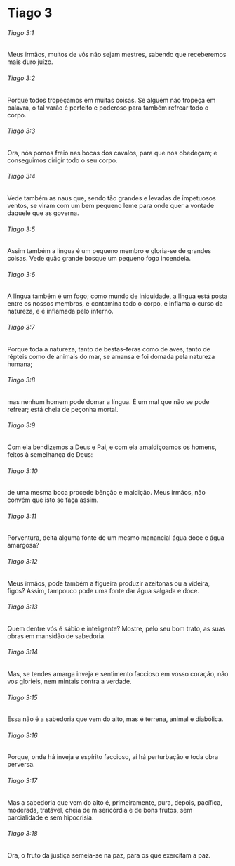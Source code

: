 # Tiago 3

###### Tiago 3:1

Meus irmãos, muitos de vós não sejam mestres, sabendo que receberemos mais duro juízo.

###### Tiago 3:2

Porque todos tropeçamos em muitas coisas. Se alguém não tropeça em palavra, o tal varão é perfeito e poderoso para também refrear todo o corpo.

###### Tiago 3:3

Ora, nós pomos freio nas bocas dos cavalos, para que nos obedeçam; e conseguimos dirigir todo o seu corpo.

###### Tiago 3:4

Vede também as naus que, sendo tão grandes e levadas de impetuosos ventos, se viram com um bem pequeno leme para onde quer a vontade daquele que as governa.

###### Tiago 3:5

Assim também a língua é um pequeno membro e gloria-se de grandes coisas. Vede quão grande bosque um pequeno fogo incendeia.

###### Tiago 3:6

A língua também é um fogo; como mundo de iniquidade, a língua está posta entre os nossos membros, e contamina todo o corpo, e inflama o curso da natureza, e é inflamada pelo inferno.

###### Tiago 3:7

Porque toda a natureza, tanto de bestas-feras como de aves, tanto de répteis como de animais do mar, se amansa e foi domada pela natureza humana;

###### Tiago 3:8

mas nenhum homem pode domar a língua. É um mal que não se pode refrear; está cheia de peçonha mortal.

###### Tiago 3:9

Com ela bendizemos a Deus e Pai, e com ela amaldiçoamos os homens, feitos à semelhança de Deus:

###### Tiago 3:10

de uma mesma boca procede bênção e maldição. Meus irmãos, não convém que isto se faça assim.

###### Tiago 3:11

Porventura, deita alguma fonte de um mesmo manancial água doce e água amargosa?

###### Tiago 3:12

Meus irmãos, pode também a figueira produzir azeitonas ou a videira, figos? Assim, tampouco pode uma fonte dar água salgada e doce.

###### Tiago 3:13

Quem dentre vós é sábio e inteligente? Mostre, pelo seu bom trato, as suas obras em mansidão de sabedoria.

###### Tiago 3:14

Mas, se tendes amarga inveja e sentimento faccioso em vosso coração, não vos glorieis, nem mintais contra a verdade.

###### Tiago 3:15

Essa não é a sabedoria que vem do alto, mas é terrena, animal e diabólica.

###### Tiago 3:16

Porque, onde há inveja e espírito faccioso, aí há perturbação e toda obra perversa.

###### Tiago 3:17

Mas a sabedoria que vem do alto é, primeiramente, pura, depois, pacífica, moderada, tratável, cheia de misericórdia e de bons frutos, sem parcialidade e sem hipocrisia.

###### Tiago 3:18

Ora, o fruto da justiça semeia-se na paz, para os que exercitam a paz.

